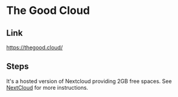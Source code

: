 # The Good Cloud

## Link

<https://thegood.cloud/>

## Steps

It's a hosted version of Nextcloud providing 2GB free spaces. See [NextCloud](../webdav_nextcloud/README.md) for more instructions.
